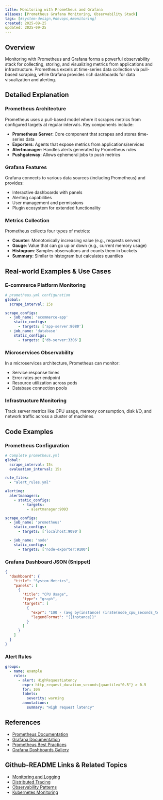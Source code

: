 ```yaml
---
title: Monitoring with Prometheus and Grafana
aliases: [Prometheus Grafana Monitoring, Observability Stack]
tags: [#system-design,#devops,#monitoring]
created: 2025-09-25
updated: 2025-09-25
---
```


## Overview

Monitoring with Prometheus and Grafana forms a powerful observability stack for collecting, storing, and visualizing metrics from applications and infrastructure. Prometheus excels at time-series data collection via pull-based scraping, while Grafana provides rich dashboards for data visualization and alerting.

## Detailed Explanation

### Prometheus Architecture

Prometheus uses a pull-based model where it scrapes metrics from configured targets at regular intervals. Key components include:

- **Prometheus Server**: Core component that scrapes and stores time-series data
- **Exporters**: Agents that expose metrics from applications/services
- **Alertmanager**: Handles alerts generated by Prometheus rules
- **Pushgateway**: Allows ephemeral jobs to push metrics

### Grafana Features

Grafana connects to various data sources (including Prometheus) and provides:
- Interactive dashboards with panels
- Alerting capabilities
- User management and permissions
- Plugin ecosystem for extended functionality

### Metrics Collection

Prometheus collects four types of metrics:
- **Counter**: Monotonically increasing value (e.g., requests served)
- **Gauge**: Value that can go up or down (e.g., current memory usage)
- **Histogram**: Samples observations and counts them in buckets
- **Summary**: Similar to histogram but calculates quantiles

## Real-world Examples & Use Cases

### E-commerce Platform Monitoring

```yaml
# prometheus.yml configuration
global:
  scrape_interval: 15s

scrape_configs:
  - job_name: 'ecommerce-app'
    static_configs:
      - targets: ['app-server:8080']
  - job_name: 'database'
    static_configs:
      - targets: ['db-server:3306']
```

### Microservices Observability

In a microservices architecture, Prometheus can monitor:
- Service response times
- Error rates per endpoint
- Resource utilization across pods
- Database connection pools

### Infrastructure Monitoring

Track server metrics like CPU usage, memory consumption, disk I/O, and network traffic across a cluster of machines.

## Code Examples

### Prometheus Configuration

```yaml
# Complete prometheus.yml
global:
  scrape_interval: 15s
  evaluation_interval: 15s

rule_files:
  - "alert_rules.yml"

alerting:
  alertmanagers:
    - static_configs:
        - targets:
          - alertmanager:9093

scrape_configs:
  - job_name: 'prometheus'
    static_configs:
      - targets: ['localhost:9090']

  - job_name: 'node'
    static_configs:
      - targets: ['node-exporter:9100']
```

### Grafana Dashboard JSON (Snippet)

```json
{
  "dashboard": {
    "title": "System Metrics",
    "panels": [
      {
        "title": "CPU Usage",
        "type": "graph",
        "targets": [
          {
            "expr": "100 - (avg by(instance) (irate(node_cpu_seconds_total{mode=\"idle\"}[5m])) * 100)",
            "legendFormat": "{{instance}}"
          }
        ]
      }
    ]
  }
}
```

### Alert Rules

```yaml
groups:
  - name: example
    rules:
      - alert: HighRequestLatency
        expr: http_request_duration_seconds{quantile="0.5"} > 0.5
        for: 10m
        labels:
          severity: warning
        annotations:
          summary: "High request latency"
```

## References

- [Prometheus Documentation](https://prometheus.io/docs/)
- [Grafana Documentation](https://grafana.com/docs/)
- [Prometheus Best Practices](https://prometheus.io/docs/practices/)
- [Grafana Dashboards Gallery](https://grafana.com/grafana/dashboards/)

## Github-README Links & Related Topics

- [Monitoring and Logging](./monitoring-and-logging/README.md)
- [Distributed Tracing](./distributed-tracing/README.md)
- [Observability Patterns](./system-design/observability-patterns/README.md)
- [Kubernetes Monitoring](./kubernetes-basics/README.md)